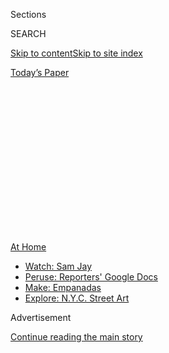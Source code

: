 <div id="app">

<div>

<div>

<div>

<div class="NYTAppHideMasthead css-1q2w90k e1suatyy0">

<div class="section css-ui9rw0 e1suatyy2">

<div class="css-eph4ug er09x8g0">

<div class="css-6n7j50">

</div>

<span class="css-1dv1kvn">Sections</span>

<div class="css-10488qs">

<span class="css-1dv1kvn">SEARCH</span>

</div>

[Skip to content](#site-content)[Skip to site index](#site-index)

</div>

<div class="css-10698na e1huz5gh0">

</div>

</div>

<div id="masthead-bar-one" class="section hasLinks css-15hmgas e1csuq9d3">

<div class="css-uqyvli e1csuq9d0">

</div>

<div class="css-1uqjmks e1csuq9d1">

</div>

<div class="css-9e9ivx">

[](https://myaccount.nytimes.com/auth/login?response_type=cookie&client_id=vi)

</div>

<div class="css-1bvtpon e1csuq9d2">

[Today’s Paper](https://www.nytimes.com/section/todayspaper)

</div>

</div>

</div>

</div>

<div data-aria-hidden="false">

<div id="site-content" role="main">

<div>

<div class="css-1aor85t" style="opacity:0.000000001;z-index:-1;visibility:hidden">

<div class="css-1hqnpie">

<div class="css-epjblv">

<span class="css-17xtcya">[Opinion](/section/opinion)</span><span class="css-x15j1o">|</span><span class="css-fwqvlz">Dogs,
at Least, Love Home Quarantine</span>

</div>

<div class="css-k008qs">

<div class="css-1iwv8en">

<span class="css-18z7m18"></span>

<div>

</div>

</div>

<span class="css-1n6z4y">https://nyti.ms/2UmmvTd</span>

<div class="css-1705lsu">

<div class="css-4xjgmj">

<div class="css-4skfbu" role="toolbar" data-aria-label="Social Media Share buttons, Save button, and Comments Panel with current comment count" data-testid="share-tools">

  - 
  - 
  - 
  - 
    
    <div class="css-6n7j50">
    
    </div>

  - 
  - 

</div>

</div>

</div>

</div>

</div>

</div>

<div id="NYT_TOP_BANNER_REGION" class="css-13pd83m">

<div>

<div id="maps-athome-menu" class="section interactive-content interactive-size-medium css-1edisqu">

<div class="css-17ih8de interactive-body">

<div class="at-home-nav__innerContainer">

<div class="at-home-nav__title">

[At
Home](https://www.nytimes.com/spotlight/at-home?action=click&pgtype=Article&state=default&region=TOP_BANNER&context=at_home_menu)

</div>

  - [Watch: Sam
    Jay](https://www.nytimes.com/2020/08/04/arts/television/sam-jay-netflix-special.html?action=click&pgtype=Article&state=default&region=TOP_BANNER&context=at_home_menu)
  - [Peruse: Reporters' Google
    Docs](https://www.nytimes.com/interactive/2020/at-home/even-more-reporters-editors-diaries-lists-recommendations.html?action=click&pgtype=Article&state=default&region=TOP_BANNER&context=at_home_menu)
  - [Make:
    Empanadas](https://www.nytimes.com/2020/08/04/dining/colombian-empanadas-carlos-gaviria.html?action=click&pgtype=Article&state=default&region=TOP_BANNER&context=at_home_menu)
  - [Explore: N.Y.C. Street
    Art](https://www.nytimes.com/2020/08/06/arts/design/street-art-nyc-george-floyd.html?action=click&pgtype=Article&state=default&region=TOP_BANNER&context=at_home_menu)

</div>

</div>

</div>

</div>

</div>

<div id="top-wrapper" class="css-1sy8kpn">

<div id="top-slug" class="css-l9onyx">

Advertisement

</div>

[Continue reading the main story](#after-top)

<div class="ad top-wrapper" style="text-align:center;height:100%;display:block;min-height:250px">

<div id="top" class="place-ad" data-position="top" data-size-key="top">

</div>

</div>

<div id="after-top">

</div>

</div>

<div>

<div class="css-v5btjw etb61u70">

<div class="css-v05ibm etb61u71">

[Opinion](/section/opinion)

</div>

</div>

<div id="sponsor-wrapper" class="css-1hyfx7x">

<div id="sponsor-slug" class="css-19vbshk">

Supported by

</div>

[Continue reading the main story](#after-sponsor)

<div id="sponsor" class="ad sponsor-wrapper" style="text-align:center;height:100%;display:block">

</div>

<div id="after-sponsor">

</div>

</div>

<div class="css-186x18t">

</div>

<div class="css-1vkm6nb ehdk2mb0">

# Dogs, at Least, Love Home Quarantine

</div>

Mine and I still walk, and we talk a whole lot more.

<div class="css-18e8msd">

<div class="css-vp77d3 epjyd6m0">

<div class="css-1baulvz">

By <span class="css-1baulvz last-byline" itemprop="name">Alexandra
Horowitz</span>

<div class="css-8atqhb">

Dr. Horowitz is a cognitive scientist who studies dogs.

</div>

</div>

</div>

  - March 27, 2020

  - 
    
    <div class="css-4xjgmj">
    
    <div class="css-d8bdto" role="toolbar" data-aria-label="Social Media Share buttons, Save button, and Comments Panel with current comment count" data-testid="share-tools">
    
      - 
      - 
      - 
      - 
        
        <div class="css-6n7j50">
        
        </div>
    
      - 
      - 
    
    </div>
    
    </div>

</div>

<div class="css-79elbk" data-testid="photoviewer-wrapper">

<div class="css-z3e15g" data-testid="photoviewer-wrapper-hidden">

</div>

<div class="css-1a48zt4 ehw59r15" data-testid="photoviewer-children">

![<span class="css-cnj6d5 e1z0qqy90" itemprop="copyrightHolder"><span class="css-1ly73wi e1tej78p0">Credit...</span><span><span>Ping
Zhu</span></span></span>](https://static01.nyt.com/images/2020/03/30/opinion/27horowitz/27horowitz-articleLarge.jpg?quality=75&auto=webp&disable=upscale)

</div>

</div>

</div>

<div class="section meteredContent css-1r7ky0e" name="articleBody" itemprop="articleBody">

<div class="css-1fanzo5 StoryBodyCompanionColumn">

<div class="css-53u6y8">

Next to me on the couch, one of my dogs twitches his feet and curls his
lower lip in his sleep. His tail thumps on a soft pillow. An “urph” —
maybe a stifled bark — escapes his mouth and he wakes himself up,
looking at me accusingly. “That was you\!” I tell him.

As a writer and dog-cognition researcher, I can — and do — spend the
greatest part of the day observing dogs, talking to dogs and hanging out
beside my dog while working. And now, in this extraordinary time, many
more of us find ourselves working at home with our dogs full time. Good
for us — and great for the dogs.

Quarantine, and even social distancing, is meant to impose an isolation
that most of us, as a highly social species, work hard throughout our
lives to avoid. Even the most introverted of us need company — some
touchstone of a shared existence through time. In reflecting on our
changed society, the isolation of the elderly and the sick seems
especially cruel. In many places, older residents quarantined in nursing
homes cannot have visitors, and are suffering not just from potentially
fatal infections but also from [the loss of the company of their family
members](https://www.npr.org/2020/03/07/813113958/opinion-1-unfathomable-toll-of-the-coronavirus-outbreak-dying-alone)
and the comfort of their presence and touch — a biological urge.

Our drive to keep animals, dogs in particular, strikes me as similar in
nature: Their simple presence, and their willingness to be touched, is
viscerally satisfying. Time spent reading on the couch is massively
improved by a dog’s head resting on my leg; a warm, snuffling muzzle
directed at me is instantly calming. Social media abounds with images of
dogs (some bemused, some [wagging their tails so hard as to sprain
them](https://twitter.com/Emmasmith77xx/status/1240952373113208832?s=20))
alongside their isolated persons: Dogs are now our proxy for other
humans.

</div>

</div>

<div class="css-1fanzo5 StoryBodyCompanionColumn">

<div class="css-53u6y8">

There are some 90 million dogs in the United States, and in some ways,
we have treated dogs as quasi-people all along. Contemporary dogs in
Western households live inside and join us on our walks, in our repose
with a book or in front of the TV — they even sleep with us. [We talk to
our
dogs](https://www.nytimes.com/2019/08/02/opinion/sunday/talking-dog.html)
as though they not only understand us, but also care deeply about what
we say.

Still, our current situation highlights that, as indulged, attired and
birthday-party-feted as the average owned dog is in the United States,
many dogs are ordinarily in a daily condition of social isolation.
Unless owners are able to work from home, or their home is their work,
their sociable canids must stay captive and alone for the majority of
their days. Now, the coronavirus quarantine, by imposing similar
hardship on us, is actually giving dogs something that they’ve deserved
all along: more of our companionship.

And so I was alarmed by the news that after a 17-year-old Pomeranian in
Hong Kong whose owner had Covid-19 tested “[weak
positive](https://www.scmp.com/news/hong-kong/health-environment/article/3075650/first-dog-found-coronavirus-has-died-after)”
for the coronavirus, the dog was quarantined in a state facility and
[died a few days after returning
home](https://coconuts.co/hongkong/news/hong-kong-pomeranian-that-tested-positive-for-covid-19-dies-after-returning-home/)
(officially virus-free). I worried that we would suddenly feel we should
be distanced from our pets.

<div id="NYT_MAIN_CONTENT_2_REGION" class="css-9tf9ac">

<div>

</div>

</div>

Given the dog’s lack of symptoms, it appeared that the Pomeranian might
simply have been carrying the virus much like a “[doorknob or a piece of
tissue](https://www.scmp.com/news/hong-kong/article/3053026/careful-you-can-still-catch-coronavirus-your-dog-even-if-it-not?utm_medium=email&utm_source=mailchimp&utm_campaign=enlz-OpinionDaily&utm_content=20200301&MCUID=e0a9ed7cd8&MCCampaignID=5f452d4331&)”
might, as one reporter explained. On the one hand, it is a relief if
dogs are only carriers, rather than infected themselves. On the other
hand, to relegate them to the status of a subway pole is to knock them
over to the side of objects, not family members.

Legally, [dogs are considered
property](https://www.theglobeandmail.com/opinion/article-when-it-comes-to-dogs-we-shouldnt-call-ourselves-owners/),
despite their roles in our lives. What happens to property when it is
found to be dangerous, or no longer useful? Objects are given up, thrown
out, discarded. After [a second dog tested
positive](https://www.marketwatch.com/story/second-dog-tests-positive-for-coronavirus-as-owners-warned-not-to-abandon-pets-2020-03-20)
in Hong Kong (again without symptoms and again the dog of an owner with
Covid-19), city authorities admonished people not to abandon their pets.

</div>

</div>

<div class="css-1fanzo5 StoryBodyCompanionColumn">

<div class="css-53u6y8">

So what should we do with our dogs, now that we find ourselves in their
near-constant company, eyeballed by them as we move through our homes?
For now, at least, we still ought to walk them outdoors: We can all use
the fresh air, and the dogs, at least, can collect the smells of the
day. Some countries have reached the point where all movement outside is
restricted, but even in those places walking the dog is allowed as an
essential exemption.

If you’re worried that your dogs — like doorknobs — may be touched by
people who are infected, bathe them with soap after the walk. Then, once
home, make the most of the chance to fill their days with engagements:
[bouts of play](https://doi.org/10.1007/s10071-016-0976-3),
[treat-finding games](https://doi.org/10.1016/j.applanim.2018.12.009) or
[simply being in contact](https://doi.org/10.3389/fpsyg.2017.01796) —
all of which is health-giving to both dog and person.

In the United States, shelters that recently put out calls seeking
foster care for homeless animals reported being [inundated with
applicants](https://www.nytimes.com/2020/03/19/us/coronavirus-foster-pets.html):
evidence that the value of a pet’s company is well known. When we emerge
from this crisis and normalcy is resuscitated, we will have a chance to
reappraise how we want to conduct our lives.

I hope we will maintain some of our current abnormal condition: giving
our dogs the companionship they need. I hope we will come out of this
with a fuller appreciation of the privilege that it is to keep the
company of animals.

Alexandra Horowitz
([@DogUmwelt](https://twitter.com/DogUmwelt?ref_src=twsrc%5Egoogle%7Ctwcamp%5Eserp%7Ctwgr%5Eauthor))
runs the Dog Cognition Lab at Barnard College and is the author of “[Our
Dogs, Ourselves: The Story of a Singular
Bond](https://www.simonandschuster.com/books/Our-Dogs-Ourselves/Alexandra-Horowitz/9781501175008).”

*The Times is committed to publishing* [*a diversity of
letters*](https://www.nytimes.com/2019/01/31/opinion/letters/letters-to-editor-new-york-times-women.html)
*to the editor. We’d like to hear what you think about this or any of
our articles. Here are some*
[*tips*](https://help.nytimes.com/hc/en-us/articles/115014925288-How-to-submit-a-letter-to-the-editor)*.
And here’s our email:*
[*letters@nytimes.com*](mailto:letters@nytimes.com)*.*

*Follow The New York Times Opinion section on*
[*Facebook*](https://www.facebook.com/nytopinion)*,* [*Twitter
(@NYTopinion)*](http://twitter.com/NYTOpinion) *and*
[*Instagram*](https://www.instagram.com/nytopinion/)*.*

</div>

</div>

</div>

<div>

</div>

<div>

</div>

<div>

</div>

<div>

<div id="bottom-wrapper" class="css-1ede5it">

<div id="bottom-slug" class="css-l9onyx">

Advertisement

</div>

[Continue reading the main story](#after-bottom)

<div id="bottom" class="ad bottom-wrapper" style="text-align:center;height:100%;display:block;min-height:90px">

</div>

<div id="after-bottom">

</div>

</div>

</div>

</div>

</div>

## Site Index

<div>

</div>

## Site Information Navigation

  - [© <span>2020</span> <span>The New York Times
    Company</span>](https://help.nytimes.com/hc/en-us/articles/115014792127-Copyright-notice)

<!-- end list -->

  - [NYTCo](https://www.nytco.com/)
  - [Contact
    Us](https://help.nytimes.com/hc/en-us/articles/115015385887-Contact-Us)
  - [Work with us](https://www.nytco.com/careers/)
  - [Advertise](https://nytmediakit.com/)
  - [T Brand Studio](http://www.tbrandstudio.com/)
  - [Your Ad
    Choices](https://www.nytimes.com/privacy/cookie-policy#how-do-i-manage-trackers)
  - [Privacy](https://www.nytimes.com/privacy)
  - [Terms of
    Service](https://help.nytimes.com/hc/en-us/articles/115014893428-Terms-of-service)
  - [Terms of
    Sale](https://help.nytimes.com/hc/en-us/articles/115014893968-Terms-of-sale)
  - [Site Map](https://spiderbites.nytimes.com)
  - [Help](https://help.nytimes.com/hc/en-us)
  - [Subscriptions](https://www.nytimes.com/subscription?campaignId=37WXW)

</div>

</div>

</div>

</div>
